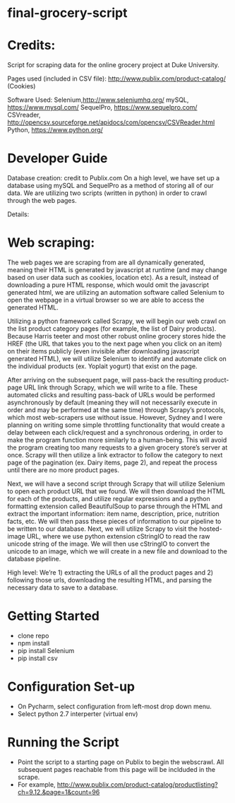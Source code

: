 # final-grocery-script

# Credits:

Script for scraping data for the online grocery project at Duke University.

Pages used (included in CSV file):
http://www.publix.com/product-catalog/ (Cookies)

Software Used:
Selenium,http://www.seleniumhq.org/
mySQL, https://www.mysql.com/
SequelPro, https://www.sequelpro.com/
CSVreader, http://opencsv.sourceforge.net/apidocs/com/opencsv/CSVReader.html
Python, https://www.python.org/

# Developer Guide
Database creation: credit to Publix.com
On a high level, we have set up a database using mySQL and SequelPro as a method of storing all of our data. We are utilizing two scripts (written in python) in order to crawl through the web pages.

Details:

# Web scraping:
The web pages we are scraping from are all dynamically generated, meaning their HTML is generated by javascript at runtime (and may change based on user data such as cookies, location etc). As a result, instead of downloading a pure HTML response, which would omit the javascript generated html, we are utilizing an automation software called Selenium to open the webpage in a virtual browser so we are able to access the generated HTML. 

Utilizing a python framework called Scrapy, we will begin our web crawl on the list product category pages (for example, the list of Dairy products). Because Harris teeter and most other robust online grocery stores hide the HREF (the URL that takes you to the next page when you click on an item) on their items publicly (even invisible after downloading javascript generated HTML), we will utilize Selenium to identify and automate click on the individual products (ex. Yoplait yogurt) that exist on the page.

After arriving on the subsequent page, will pass-back the resulting product-page URL link through Scrapy, which we will write to a file. These automated clicks and resulting pass-back of URLs would be performed asynchronously by default (meaning they will not necessarily execute in order and may be performed at the same time) through Scrapy’s protocols, which most web-scrapers use without issue. However, Sydney and I were planning on writing some simple throttling functionality that would create a delay between each click/request and a synchronous ordering, in order to make the program function more similarly to a human-being. This will avoid the program creating too many requests to a given grocery store’s server at once. Scrapy will then utilize a link extractor to follow the category to next page of the pagination (ex. Dairy items, page 2), and repeat the process until there are no more product pages.

Next, we will have a second script through Scrapy that will utilize Selenium to open each product URL that we found. We will then download the HTML for each of the products, and utilize regular expressions and a python formatting extension called BeautifulSoup to parse through the HTML and extract the important information: item name, description, price, nutrition facts, etc. We will then pass these pieces of information to our pipeline to be written to our database. Next, we will utilize Scrapy to visit the hosted-image URL, where we use python extension cStringIO to read the raw unicode string of the image. We will then use cStringIO to convert the unicode to an image, which we will create in a new file and download to the database pipeline.

High level: 
We’re 1) extracting the URLs of all the product pages  and 2) following those urls, downloading the resulting HTML, and parsing the necessary data to save to a database.

# Getting Started
- clone repo
- npm install
- pip install Selenium
- pip install csv

# Configuration Set-up
- On Pycharm, select configuration from left-most drop down menu.
- Select python 2.7 interperter (virtual env)

# Running the Script
- Point the script to a starting page on Publix to begin the webscrawl. All subsequent pages reachable from this page will be inclduded in the scrape. 
- For example, http://www.publix.com/product-catalog/productlisting?ch=9.12.&page=1&count=96 



